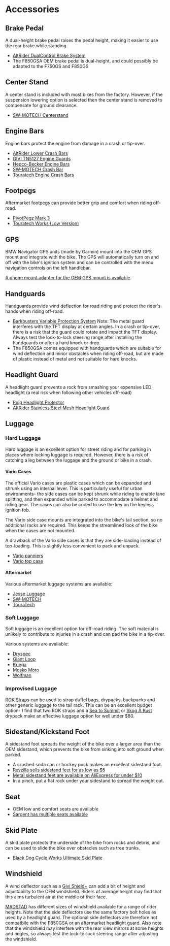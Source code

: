# Accessories

## Brake Pedal

A dual-height brake pedal raises the pedal height, making it easier to use the
rear brake while standing.

- [AltRider DualControl Brake System](https://www.altrider.com/altrider-dualcontrol-brake-system-for-the-bmw-f-850-750-gs/pid/2733)
- The F850GSA OEM brake pedal is dual-height, and could possibly be adapted to
the F750GS and F850GS

## Center Stand

A center stand is included with most bikes from the factory. However, if the
suspension lowering option is selected then the center stand is removed to
compensate for ground clearance.

- [SW-MOTECH Centerstand](https://sw-motech.com/en/products/safety/stands/centerstand/4052572056677.htm)

## Engine Bars

Engine bars protect the engine from damage in a crash or tip-over.

- [AltRider Lower Crash Bars](https://www.altrider.com/altrider-lower-crash-bars-for-the-bmw-f-850-750-gs/pid/2728/cid/3)
- [GIVI TN5127 Engine Guards](http://giviusa.com/my-motorcycle/bmw/f850gs-19/tn5127-engine-guards-detail)
- [Hepco-Becker Engine Bars](https://blackdogcw.com/hepco-becker-engine-bars-bmw-f750-850gs-2019/)
- [SW-MOTECH Crash Bar](https://sw-motech.com/en/products/protection/crash+bar/4052572053867.htm)
- [Touratech Engine Crash Bars](https://touratech-usa.com/store/Engine-Crash-Bars-BMW-F850GS-F750GS)

## Footpegs

Aftermarket footpegs can provide better grip and comfort when riding off-road.

- [PivotPegz Mark 3](https://pivotpegz.com/collections/bmw/products/bmw-2017-2018-f750gs-f850gs)
- [Touratech Works (Low Version)](https://touratech-usa.com/Store/Touratech-Works-Footpegs-Low-Version-Most-BMW-GS-Models)

## GPS

BMW Navigator GPS units (made by Garmin) mount into the OEM GPS mount and integrate with the bike. The GPS will automatically turn on and off with the bike's ignition system and can be controlled with the menu navigation controls on the left handlebar.

[A phone mount adapter for the OEM GPS mount is available](https://www.aliexpress.com/item/32963526981.html).

## Handguards

Handguards provide wind deflection for road riding and protect the rider's
hands when riding off-road.

- [Barkbusters Variable Protection
  System](https://barkbusters.net/products/vps/) Note: The metal guard
  interferes with the TFT display at certain angles. In a crash or
tip-over, there is a risk that the guard could rotate and impact the TFT
display. Always test the lock-to-lock steering range after installing
the handguards or after a hard knock or drop.
- The F850GSA comes equipped with handguards which are suitable for wind
  deflection and minor obstacles when riding off-road, but are made of plastic
instead of metal and not suitable for hard knocks.

## Headlight Guard

A headlight guard prevents a rock from smashing your expensive LED headlight (a
real risk when following other vehicles off-road)

- [Puig Headlight Protector](https://puig.tv/en/tuning-motos/headlight-protector/headlight-protector?bike=23755)
- [AltRider Stainless Steel Mesh Headlight Guard](https://www.altrider.com/altrider-stainless-steel-mesh-headlight-guard-for-the-bmw-f-850-750-gs/pid/2747/cid/2)

## Luggage

### Hard Luggage

Hard luggage is an excellent option for street riding and for parking in places
where locking luggage is required. However, there is a risk of catching a leg
between the luggage and the ground or bike in a crash.

#### Vario Cases

The official Vario cases are plastic cases which can be expanded and shrunk
using an internal lever. This is particularly useful for urban environments-
the side cases can be kept shrunk while riding to enable lane splitting, and
then expanded while parked to accommodate a helmet and riding gear. The cases
can also be coded to use the key on the keyless ignition fob.

The Vario side case mounts are integrated into the bike's tail section, so no
additional racks are required. This keeps the streamlined look of the bike when
the cases are not mounted.

A drawback of the Vario side cases is that they are side-loading instead of
top-loading. This is slightly less convenient to pack and unpack.

- [Vario panniers](https://www.bmw-motorrad-bohling.com/bmw-variosuitcase-set-black-f750gs-2017-2019-f850gs-2017-2019-keyless-ride.html)
- [Vario top case](https://www.bmw-motorrad-bohling.com/bmw-variotopcase-set-f750gs-2017-2019-f850gs-2017-2019-keyless-ride.html)

#### Aftermarket

Various aftermarket luggage systems are available:

- [Jesse Luggage](https://www.jesseluggage.com/product-category/bmw/bmw-f750gs-f850gs/)
- [SW-MOTECH](https://sw-motech.com/en/products/luggage/side+cases/)
- [TouraTech](https://touratech-usa.com/Motorcycle-Panniers-and-Luggage?a=907)

### Soft Luggage

Soft luggage is an excellent option for off-road riding. The soft material is
unlikely to contribute to injuries in a crash and can pad the bike in a
tip-over.

Various systems are available:

- [Dryspec](https://dryspec.com)
- [Giant Loop](https://www.giantloopmoto.com/)
- [Kriega](https://kriega.us/usdrypacks)
- [Mosko Moto](https://moskomoto.com/collections/motorcycle-luggage)
- [Wolfman](https://wolfmanluggage.com/)

### Improvised Luggage

[ROK Straps](http://rokstrapamerica.com/) can be used to strap duffel bags,
drypacks, backpacks and other generic luggage to the tail rack. This can be an
excellent budget option- I find that two ROK straps and a [Sea to
Summit](https://seatosummitusa.com/) or [Skog Å
Kust](https://www.skogakust.com/) drypack make an effective luggage option for
well under $80.

## Sidestand/Kickstand Foot

A sidestand foot spreads the weight of the bike over a larger area than the OEM
sidestand, which prevents the bike from sinking into soft ground when parked.

- A crushed soda can or hockey puck makes an excellent sidestand foot.
- [Revzilla sells sidestand feet for as low as $5](https://www.revzilla.com/motorcycle-side-stand-feet)
- [Metal sidestand feet are available on AliExpress for under $10](https://www.aliexpress.com/item/32999761042.html?spm=a2g0o.productlist.0.0.23571245zq4B9v&algo_pvid=53c47799-9548-407d-a04c-0c62b564276c&algo_expid=53c47799-9548-407d-a04c-0c62b564276c-0&btsid=9f609285-a54c-4144-8e96-ee70966496e3&ws_ab_test=searchweb0_0,searchweb201602_4,searchweb201603_52)
- In a pinch, put a flat rock under your sidestand to spread the weight out.

## Seat

- OEM low and comfort seats are available
- [Sargent has multiple seats available](https://www.sargentcycle.com/Seats-Accessories/Sargent-Seats-BMW-F750-850GS/)

## Skid Plate

A skid plate protects the underside of the bike from rocks and debris, and can
be used to slide the bike over obstacles such as tree trunks.

- [Black Dog Cycle Works Ultimate Skid Plate](https://blackdogcw.com/bdcw-ultimate-skid-plate-bmw-f850gsa-f850gs-f750gs/)

## Windshield

A wind deflector such as a [Givi Shield+](http://giviusa.com/givi-products/accessories/s180t-universal-deflector-clear-detail)
can add a bit of height and adjustability to the OEM windshield. Riders of 
average height may find that this aims turbulent air at the middle of their
face.

[MADSTAD](https://madstad.com/collections/bmw/products/bmw-f750-850gs-2018) has
different sizes of windshield available for a range of rider heights. Note that
the side deflectors use the same factory bolt holes as used by a headlight
guard. The optional side deflectors are therefore not compatbile with the
F850GSA or an aftermarket headlight guard. Also note that the windshield may
interfere with the rear view mirrors at some heights and angles, so always test
the lock-to-lock steering range after adjusting the windshield.

